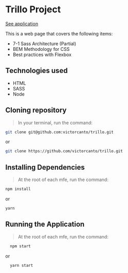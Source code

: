# Trillo Project

[See application](https://victorcanto.github.io/trillo/)


This is a web page that covers the following items:
 - 7-1 Sass Architecture (Partial)
 - BEM Methodology for CSS
 - Best practices with Flexbox

## Technologies used
- HTML
- SASS
- Node

## Cloning repository

> In your terminal, run the command:

```bash
git clone git@github.com:victorcanto/trillo.git
```

or

```bash
git clone https://github.com/victorcanto/trillo.git
```

## Installing Dependencies

> At the root of each mfe, run the command:

```bash
npm install
```

or

```bash
yarn
```

## Running the Application

> At the root of each mfe, run the command:

```bash
  npm start
```

or

```bash
  yarn start
```


